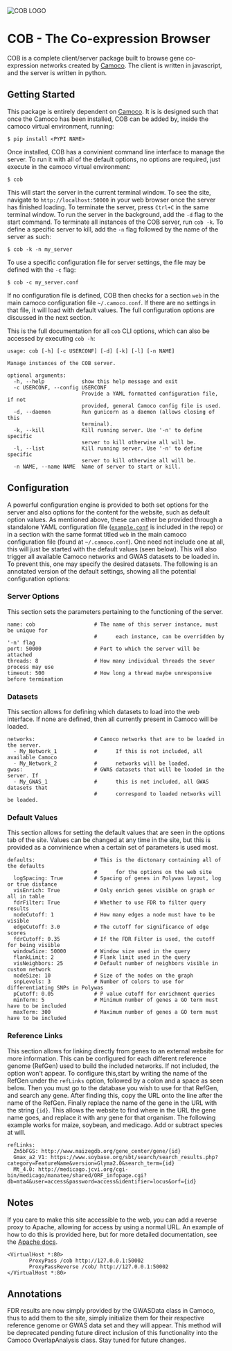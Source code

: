 ![COB LOGO](https://s3-us-west-2.amazonaws.com/camoco/COBLogo.png)

COB - The Co-expression Browser
===============================

COB is a complete client/server package built to browse gene co-expression networks
created by [Camoco](https://github.com/schae234/Camoco). The client is written in 
javascript, and the server is written in python. 

Getting Started
---------------
This package is entirely dependent on [Camoco](https://github.com/schae234/Camoco).
It is is designed such that once the Camoco has been installed, COB can be
added by, inside the camoco virtual environment, running:
```
$ pip install <PYPI NAME>
```
Once installed, COB has a convinient command line interface to manage the server.
To run it with all of the default options, no options are required, just execute
in the camoco virtual environment:
```
$ cob
```
This will start the server in the current terminal window. To see the site, navigate 
to `http://localhost:50000` in your web browser once the server has finished loading. 
To terminate the server, press `Ctrl+C` in the same terminal window. To run the 
server in the background, add the `-d` flag to the start command. To terminate all
instances of the COB server, run `cob -k`. To define a specific server to kill, 
add the `-n` flag followed by the name of the server as such:
```
$ cob -k -n my_server
```
To use a specific configuration file for server settings, the file may be defined
with the `-c` flag:
```
$ cob -c my_server.conf
```
If no configuration file is defined, COB then checks for a section `web` in the
main camoco configuration file `~/.camoco.conf`. If there are no settings in that
file, it will load with default values. The full configuration options are discussed
in the next section.

This is the full documentation for all `cob` CLI options, which can also be accessed
by executing `cob -h`:
```
usage: cob [-h] [-c USERCONF] [-d] [-k] [-l] [-n NAME]

Manage instances of the COB server.

optional arguments:
  -h, --help            show this help message and exit
  -c USERCONF, --config USERCONF
                        Provide a YAML formatted configuration file, if not
                        provided, general Camoco config file is used.
  -d, --daemon          Run gunicorn as a daemon (allows closing of this
                        terminal).
  -k, --kill            Kill running server. Use '-n' to define specific
                        server to kill otherwise all will be.
  -l, --list            Kill running server. Use '-n' to define specific
                        server to kill otherwise all will be.
  -n NAME, --name NAME  Name of server to start or kill.
```

Configuration
-------------
A powerful configuration engine is provided to both set options for the server
and also options for the content for the website, such as default option 
values. As mentioned above, these can either be provided through a standalone
YAML configuration file ([`example.conf`](https://github.com/monprin/cob/blob/master/example.conf)
is included in the repo) or in a section with the same format titled `web` in
the main camoco configuration file (found at `~/.camoco.conf`). One need not 
include one at all, this will just be started with the default values (seen 
below). This will also trigger all available Camoco networks and GWAS datasets
to be loaded in. To prevent this, one may specify the desired datasets. The 
following is an annotated version of the default settings, showing all the
potential configuration options:

### Server Options
This section sets the parameters pertaining to the functioning of the server. 
```
name: cob                   # The name of this server instance, must be unique for 
                            #      each instance, can be overridden by '-n' flag
port: 50000                 # Port to which the server will be attached
threads: 8                  # How many individual threads the sever process may use
timeout: 500                # How long a thread maybe unresponsive before termination
```
### Datasets
This section allows for defining which datasets to load into the web interface. If
none are defined, then all currently present in Camoco will be loaded.
```
networks:                   # Camoco networks that are to be loaded in the server.
  - My_Network_1            #      If this is not included, all available Camoco
  - My_Network_2            #      networks will be loaded.
gwas:                       # GWAS datasets that will be loaded in the server. If
  - My_GWAS_1               #      this is not included, all GWAS datasets that 
                            #      correspond to loaded networks will be loaded.
```
### Default Values
This section allows for setting the default values that are seen in the options tab
of the site. Values can be changed at any time in the site, but this is provided as
a convinience when a certain set of parameters is used most.
```
defaults:                   # This is the dictonary containing all of the defaults
                            #      for the options on the web site
  logSpacing: True          # Spacing of genes in Polywas layout, log or true distance
  visEnrich: True           # Only enrich genes visible on graph or all in table
  fdrFilter: True           # Whether to use FDR to filter query results
  nodeCutoff: 1             # How many edges a node must have to be visible
  edgeCutoff: 3.0           # The cutoff for significance of edge scores
  fdrCutoff: 0.35           # If the FDR Filter is used, the cutoff for being visible
  windowSize: 50000         # Window size used in the query
  flankLimit: 2             # Flank limit used in the query
  visNeighbors: 25          # Default number of neighbors visible in custom network
  nodeSize: 10              # Size of the nodes on the graph
  snpLevels: 3              # Number of colors to use for differentiating SNPs in Polywas
  pCutoff: 0.05             # P value cutoff for enrichment queries
  minTerm: 5                # Minimum number of genes a GO term must have to be included
  maxTerm: 300              # Maximum number of genes a GO term must have to be included
```
### Reference Links
This section allows for linking directly from genes to an external website for more
information. This can be configured for each different reference genome (RefGen) used 
to build the included networks. If not included, the option won't appear. To configure
this,start by writing the name of the RefGen under the `refLinks` option, followed by
a colon and a space as seen below. Then you must go to the database you wish to use 
for that RefGen, and search any gene. After finding this, copy the URL onto the line
after the name of the RefGen. Finally replace the name of the gene in the URL with 
the string `{id}`. This allows the website to find where in the URL the gene name 
goes, and replace it with any gene for that organism. The following example works for
maize, soybean, and medicago. Add or subtract species at will.
```
refLinks:
  Zm5bFGS: http://www.maizegdb.org/gene_center/gene/{id}
  Gmax_a2_V1: https://www.soybase.org/sbt/search/search_results.php?category=FeatureName&version=Glyma2.0&search_term={id}
  Mt_4.0: http://medicago.jcvi.org/cgi-bin/medicago/manatee/shared/ORF_infopage.cgi?db=mta4&user=access&password=access&identifier=locus&orf={id}
```

Notes
-----
If you care to make this site accessible to the web, you can add a reverse proxy
to Apache, allowing for access by using a normal URL. An example of how to do
this is provided here, but for more detailed documentation, see the 
[Apache docs](https://httpd.apache.org/docs/2.4/).
```
<VirtualHost *:80>
       ProxyPass /cob http://127.0.0.1:50002
       ProxyPassReverse /cob/ http://127.0.0.1:50002
</VirtualHost *:80>
```

Annotations
-----------
FDR results are now simply provided by the GWASData class in Camoco, thus to add 
them to the site, simply initialize them for their respective reference genome 
or GWAS data set and they will appear. This method will be deprecated pending 
future direct inclusion of this functionality into the Camoco OverlapAnalysis class.
Stay tuned for future changes.
